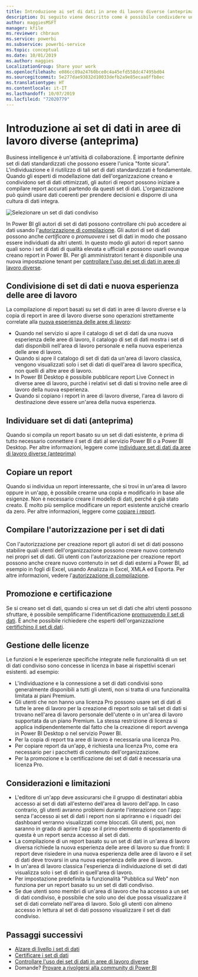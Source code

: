 ```yaml
---
title: Introduzione ai set di dati in aree di lavoro diverse (anteprima)
description: Di seguito viene descritto come è possibile condividere un set di dati con utenti in tutta l'organizzazione, che possono poi compilare report basati sul set di dati nelle proprie aree di lavoro.
author: maggiesMSFT
manager: kfile
ms.reviewer: chbraun
ms.service: powerbi
ms.subservice: powerbi-service
ms.topic: conceptual
ms.date: 10/01/2019
ms.author: maggies
LocalizationGroup: Share your work
ms.openlocfilehash: e086cc89a24760bce0c4a45efd558dc47495bd04
ms.sourcegitcommit: 5e277dae93832d10033defb2a9e85ecaa8ffb8ec
ms.translationtype: HT
ms.contentlocale: it-IT
ms.lasthandoff: 10/07/2019
ms.locfileid: "72020779"
---
```

# <a name="intro-to-datasets-across-workspaces-preview"></a>Introduzione ai set di dati in aree di lavoro diverse (anteprima)

Business intelligence è un'attività di collaborazione. È importante definire set di dati standardizzati che possono essere l'unica "fonte sicura". L'individuazione e il riutilizzo di tali set di dati standardizzati è fondamentale. Quando gli esperti di modellazione dati dell'organizzazione creano e condividono set di dati ottimizzati, gli autori di report possono iniziare a compilare report accurati partendo da questi set di dati. L'organizzazione può quindi usare dati coerenti per prendere decisioni e disporre di una cultura di dati integra.

![Selezionare un set di dati condiviso](media/service-datasets-across-workspaces/power-bi-select-shared-dataset.png)

In Power BI gli autori di set di dati possono controllare chi può accedere ai dati usando l'[autorizzazione di compilazione](service-datasets-build-permissions.md). Gli autori di set di dati possono anche *certificare* o *promuovere* i set di dati in modo che possano essere individuati da altri utenti. In questo modo gli autori di report sanno quali sono i set di dati di qualità elevata e ufficiali e possono usarli ovunque creano report in Power BI. Per gli amministratori tenant è disponibile una nuova impostazione tenant per [controllare l'uso dei set di dati in aree di lavoro diverse](service-datasets-admin-across-workspaces.md).

## <a name="dataset-sharing-and-the-new-workspace-experience"></a>Condivisione di set di dati e nuova esperienza delle aree di lavoro

La compilazione di report basati su set di dati in aree di lavoro diverse e la copia di report in aree di lavoro diverse sono operazioni strettamente correlate alla [nuova esperienza delle aree di lavoro](service-create-the-new-workspaces.md):

- Quando nel servizio si apre il catalogo di set di dati da una nuova esperienza delle aree di lavoro, il catalogo di set di dati mostra i set di dati disponibili nell'area di lavoro personale e nella nuova esperienza delle aree di lavoro. 
- Quando si apre il catalogo di set di dati da un'area di lavoro classica, vengono visualizzati solo i set di dati di quell'area di lavoro specifica, non quelli di altre aree di lavoro.
- In Power BI Desktop è possibile pubblicare report Live Connect in diverse aree di lavoro, purché i relativi set di dati si trovino nelle aree di lavoro della nuova esperienza.
- Quando si copiano i report in aree di lavoro diverse, l'area di lavoro di destinazione deve essere un'area della nuova esperienza.

## <a name="discover-datasets-preview"></a>Individuare set di dati (anteprima)

Quando si compila un report basato su un set di dati esistente, è prima di tutto necessario connettere il set di dati al servizio Power BI o a Power BI Desktop. Per altre informazioni, leggere come [individuare set di dati da aree di lavoro diverse (anteprima)](service-datasets-discover-across-workspaces.md)

## <a name="copy-a-report"></a>Copiare un report

Quando si individua un report interessante, che si trovi in un'area di lavoro oppure in un'app, è possibile crearne una copia e modificarlo in base alle esigenze. Non è necessario creare il modello di dati, perché è già stato creato. È molto più semplice modificare un report esistente anziché crearlo da zero. Per altre informazioni, leggere come [copiare i report](service-datasets-copy-reports.md).

## <a name="build-permission-for-datasets"></a>Compilare l'autorizzazione per i set di dati

Con l'autorizzazione per creazione report gli autori di set di dati possono stabilire quali utenti dell'organizzazione possono creare nuovo contenuto nei propri set di dati. Gli utenti con l'autorizzazione per creazione report possono anche creare nuovo contenuto in set di dati esterni a Power BI, ad esempio in fogli di Excel, usando Analizza in Excel, XMLA ed Esporta. Per altre informazioni, vedere l'[autorizzazione di compilazione](service-datasets-build-permissions.md).

## <a name="promotion-and-certification"></a>Promozione e certificazione

Se si creano set di dati, quando si crea un set di dati che altri utenti possono sfruttare, è possibile semplificarne l'identificazione [promuovendo il set di dati](service-datasets-promote.md). È anche possibile richiedere che esperti dell'organizzazione [certifichino il set di dati](service-datasets-certify.md).

## <a name="licensing"></a>Gestione delle licenze

Le funzioni e le esperienze specifiche integrate nelle funzionalità di un set di dati condiviso sono concesse in licenza in base ai rispettivi scenari esistenti. ad esempio:

- L'individuazione e la connessione a set di dati condivisi sono generalmente disponibili a tutti gli utenti, non si tratta di una funzionalità limitata ai piani Premium.
- Gli utenti che non hanno una licenza Pro possono usare set di dati di tutte le aree di lavoro per la creazione di report solo se tali set di dati si trovano nell'area di lavoro personale dell'utente o in un'area di lavoro supportata da un piano Premium. La stessa restrizione di licenza si applica indipendentemente dal fatto che la creazione di report avvenga in Power BI Desktop o nel servizio Power BI.
- Per la copia di report tra aree di lavoro è necessaria una licenza Pro.
- Per copiare report da un'app, è richiesta una licenza Pro, come era necessario per i pacchetti di contenuto dell'organizzazione.
- Per la promozione e la certificazione dei set di dati è necessaria una licenza Pro.

## <a name="considerations-and-limitations"></a>Considerazioni e limitazioni

- L'editore di un'app deve assicurarsi che il gruppo di destinatari abbia accesso ai set di dati all'esterno dell'area di lavoro dell'app. In caso contrario, gli utenti avranno problemi durante l'interazione con l'app: senza l'accesso ai set di dati i report non si apriranno e i riquadri dei dashboard verranno visualizzati come bloccati. Gli utenti, poi, non saranno in grado di aprire l'app se il primo elemento di spostamento di questa è un report senza accesso al set di dati.
- La compilazione di un report basato su un set di dati in un'area di lavoro diversa richiede la nuova esperienza delle aree di lavoro su due fronti: Il report deve risiedere in una nuova esperienza delle aree di lavoro e il set di dati deve trovarsi in una nuova esperienza delle aree di lavoro.
- In un'area di lavoro classica l'esperienza di individuazione di set di dati visualizza solo i set di dati in quell'area di lavoro.
- Per impostazione predefinita la funzionalità "Pubblica sul Web" non funziona per un report basato su un set di dati condiviso.
- Se due utenti sono membri di un'area di lavoro che ha accesso a un set di dati condiviso, è possibile che solo uno dei due possa visualizzare il set di dati correlato nell'area di lavoro. Solo gli utenti con almeno accesso in lettura al set di dati possono visualizzare il set di dati condiviso. 

## <a name="next-steps"></a>Passaggi successivi

- [Alzare di livello i set di dati](service-datasets-promote.md)
- [Certificare i set di dati](service-datasets-certify.md)
- [Controllare l'uso dei set di dati in aree di lavoro diverse](service-datasets-admin-across-workspaces.md)
- Domande? [Provare a rivolgersi alla community di Power BI](http://community.powerbi.com/)

